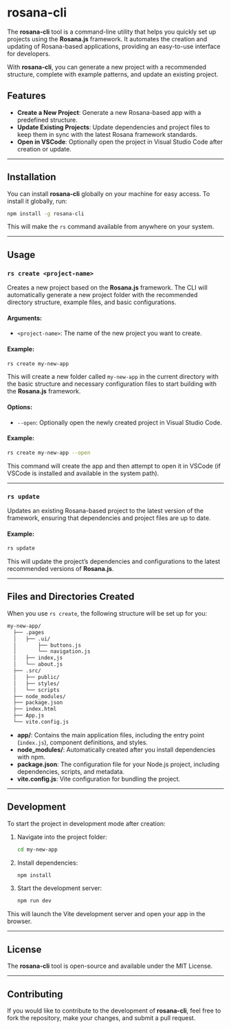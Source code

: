 # rosana-cli

The **rosana-cli** tool is a command-line utility that helps you quickly set up projects using the **Rosana.js** framework. It automates the creation and updating of Rosana-based applications, providing an easy-to-use interface for developers.

With **rosana-cli**, you can generate a new project with a recommended structure, complete with example patterns, and update an existing project.

## Features

- **Create a New Project**: Generate a new Rosana-based app with a predefined structure.
- **Update Existing Projects**: Update dependencies and project files to keep them in sync with the latest Rosana framework standards.
- **Open in VSCode**: Optionally open the project in Visual Studio Code after creation or update.

---

## Installation

You can install **rosana-cli** globally on your machine for easy access. To install it globally, run:

```bash
npm install -g rosana-cli
```

This will make the `rs` command available from anywhere on your system.

---

## Usage

### `rs create <project-name>`

Creates a new project based on the **Rosana.js** framework. The CLI will automatically generate a new project folder with the recommended directory structure, example files, and basic configurations.

#### Arguments:

- `<project-name>`: The name of the new project you want to create.

#### Example:

```bash
rs create my-new-app
```

This will create a new folder called `my-new-app` in the current directory with the basic structure and necessary configuration files to start building with the **Rosana.js** framework.

#### Options:

- `--open`: Optionally open the newly created project in Visual Studio Code.

#### Example:

```bash
rs create my-new-app --open
```

This command will create the app and then attempt to open it in VSCode (if VSCode is installed and available in the system path).

---

### `rs update`

Updates an existing Rosana-based project to the latest version of the framework, ensuring that dependencies and project files are up to date.

#### Example:

```bash
rs update
```

This will update the project’s dependencies and configurations to the latest recommended versions of **Rosana.js**.

---

## Files and Directories Created

When you use `rs create`, the following structure will be set up for you:

```bash
my-new-app/
  ├── .pages
  │   ├── .ui/
  │       ├── buttons.js
  │       └── navigation.js
  │   ├── index,js
  │   └── about.js
  ├── .src/
  │   ├── public/
  │   ├── styles/
  │   └── scripts
  ├── node_modules/
  ├── package.json
  ├── index.html
  ├── App.js
  └── vite.config.js
```

- **app/**: Contains the main application files, including the entry point (`index.js`), component definitions, and styles.
- **node_modules/**: Automatically created after you install dependencies with npm.
- **package.json**: The configuration file for your Node.js project, including dependencies, scripts, and metadata.
- **vite.config.js**: Vite configuration for bundling the project.

---

## Development

To start the project in development mode after creation:

1. Navigate into the project folder:

    ```bash
    cd my-new-app
    ```

2. Install dependencies:

    ```bash
    npm install
    ```

3. Start the development server:

    ```bash
    npm run dev
    ```

This will launch the Vite development server and open your app in the browser.

---

## License

The **rosana-cli** tool is open-source and available under the MIT License.

---

## Contributing

If you would like to contribute to the development of **rosana-cli**, feel free to fork the repository, make your changes, and submit a pull request.

